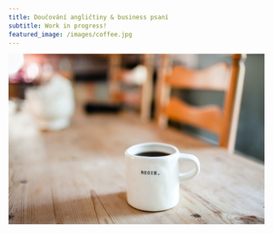 ```yaml
---
title: Doučování angličtiny & business psaní
subtitle: Work in progress!
featured_image: /images/coffee.jpg
---
```


![](/images/coffee.jpg)
